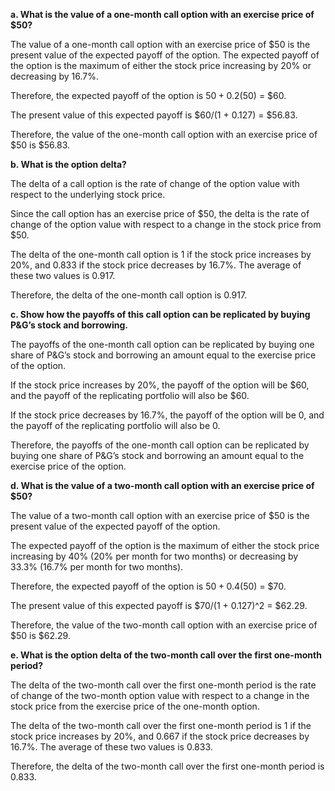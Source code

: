 

**a. What is the value of a one-month call option with an exercise price of $50?**

The value of a one-month call option with an exercise price of $50 is the present value of the expected payoff of the option. The expected payoff of the option is the maximum of either the stock price increasing by 20% or decreasing by 16.7%. 

Therefore, the expected payoff of the option is $50 + 0.2($50) = $60.

The present value of this expected payoff is $60/(1 + 0.127) = $56.83. 

Therefore, the value of the one-month call option with an exercise price of $50 is $56.83.

**b. What is the option delta?**

The delta of a call option is the rate of change of the option value with respect to the underlying stock price.

Since the call option has an exercise price of $50, the delta is the rate of change of the option value with respect to a change in the stock price from $50.

The delta of the one-month call option is 1 if the stock price increases by 20%, and 0.833 if the stock price decreases by 16.7%. The average of these two values is 0.917.

Therefore, the delta of the one-month call option is 0.917.

**c. Show how the payoffs of this call option can be replicated by buying P&G’s stock and borrowing.**

The payoffs of the one-month call option can be replicated by buying one share of P&G’s stock and borrowing an amount equal to the exercise price of the option.

If the stock price increases by 20%, the payoff of the option will be $60, and the payoff of the replicating portfolio will also be $60. 

If the stock price decreases by 16.7%, the payoff of the option will be 0, and the payoff of the replicating portfolio will also be 0. 

Therefore, the payoffs of the one-month call option can be replicated by buying one share of P&G’s stock and borrowing an amount equal to the exercise price of the option.

**d. What is the value of a two-month call option with an exercise price of $50?**

The value of a two-month call option with an exercise price of $50 is the present value of the expected payoff of the option. 

The expected payoff of the option is the maximum of either the stock price increasing by 40% (20% per month for two months) or decreasing by 33.3% (16.7% per month for two months). 

Therefore, the expected payoff of the option is $50 + 0.4($50) = $70.

The present value of this expected payoff is $70/(1 + 0.127)^2 = $62.29.

Therefore, the value of the two-month call option with an exercise price of $50 is $62.29.

**e. What is the option delta of the two-month call over the first one-month period?**

The delta of the two-month call over the first one-month period is the rate of change of the two-month option value with respect to a change in the stock price from the exercise price of the one-month option. 

The delta of the two-month call over the first one-month period is 1 if the stock price increases by 20%, and 0.667 if the stock price decreases by 16.7%. The average of these two values is 0.833.

Therefore, the delta of the two-month call over the first one-month period is 0.833.